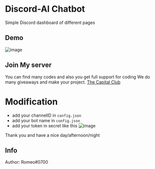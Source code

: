 # Discord-AI Chatbot
Simple Discord dashboard of different pages
## Demo
![image](https://user-images.githubusercontent.com/74746579/121192690-e6e9f100-c88c-11eb-96f2-806958010453.png)

## Join My server 
You can find many codes and also you get full support for coding
We do many giveaways and make your project.
[The Capital Club](https://discord.gg/gU7XAxTpX5)

# Modification
- add your channelID in `config.json`
- add your bot name in `config.json`
- add your token in secret like this 
![image](https://user-images.githubusercontent.com/74746579/121193103-46480100-c88d-11eb-9e9f-db68dbb5f33a.png)


Thank you and have a nice day/afternoon/night

## Info

Author: Romeo#0700

